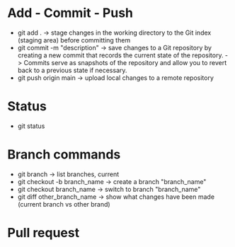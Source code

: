 # Add - Commit - Push 
- git add .
    -> stage changes in the working directory to the Git index (staging area) before committing them
- git commit -m "description"
    -> save changes to a Git repository by creating a new commit that records the current state of the repository. 
    -> Commits serve as snapshots of the repository and allow you to revert back to a previous state if necessary.
- git push origin main
    -> upload local changes to a remote repository

# Status
- git status

# Branch commands
- git branch
    -> list branches, current
- git checkout -b branch_name
    -> create a branch "branch_name"
- git checkout branch_name
    -> switch to branch "branch_name"
- git diff other_branch_name
    -> show what changes have been made (current branch vs other brand)

# Pull request

